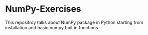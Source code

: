 # NumPy-Exercises
This repositroy talks about NumPy package in Python starting from installation and basic numpy buit in functions
